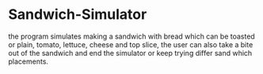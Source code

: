 # Sandwich-Simulator
the program simulates making a sandwich with bread which can be toasted or plain, tomato, lettuce, cheese and top slice, the user can also take a bite out of the sandwich and end the simulator or keep trying differ sand which placements.
